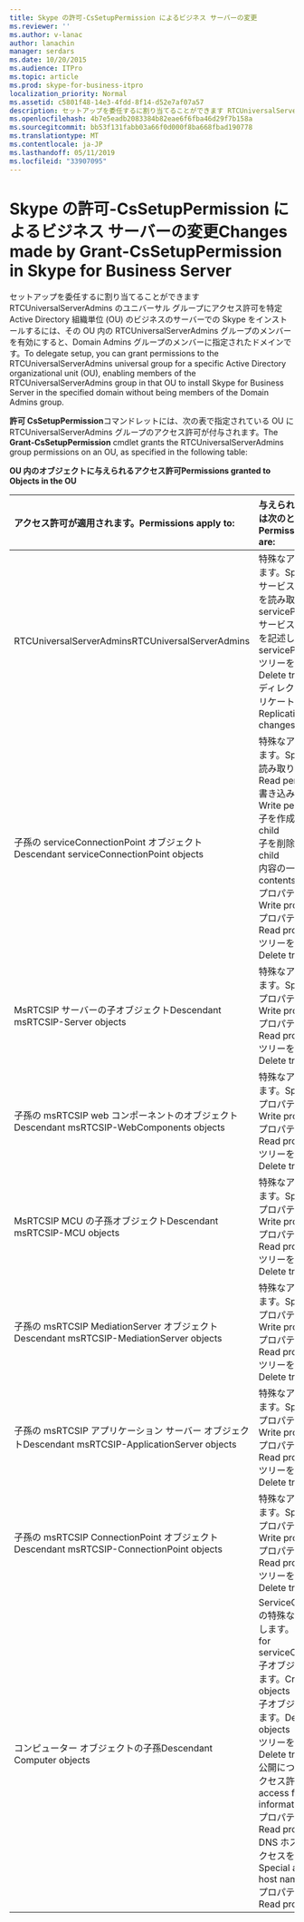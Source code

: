 ```yaml
---
title: Skype の許可-CsSetupPermission によるビジネス サーバーの変更
ms.reviewer: ''
ms.author: v-lanac
author: lanachin
manager: serdars
ms.date: 10/20/2015
ms.audience: ITPro
ms.topic: article
ms.prod: skype-for-business-itpro
localization_priority: Normal
ms.assetid: c5801f48-14e3-4fdd-8f14-d52e7af07a57
description: セットアップを委任するに割り当てることができます RTCUniversalServerAdmins のユニバーサル グループにアクセス許可を特定 Active Directory 組織単位 (OU) のビジネスのサーバーでの Skype をインストールするには、その OU 内の RTCUniversalServerAdmins グループのメンバーを有効にすると、Domain Admins グループのメンバーに指定されたドメインです。
ms.openlocfilehash: 4b7e5eadb2083384b82eae6f6fba46d29f7b158a
ms.sourcegitcommit: bb53f131fabb03a66f0d000f8ba668fbad190778
ms.translationtype: MT
ms.contentlocale: ja-JP
ms.lasthandoff: 05/11/2019
ms.locfileid: "33907095"
---
```

# <a name="changes-made-by-grant-cssetuppermission-in-skype-for-business-server"></a><span data-ttu-id="b5315-103">Skype の許可-CsSetupPermission によるビジネス サーバーの変更</span><span class="sxs-lookup"><span data-stu-id="b5315-103">Changes made by Grant-CsSetupPermission in Skype for Business Server</span></span>
 
<span data-ttu-id="b5315-104">セットアップを委任するに割り当てることができます RTCUniversalServerAdmins のユニバーサル グループにアクセス許可を特定 Active Directory 組織単位 (OU) のビジネスのサーバーでの Skype をインストールするには、その OU 内の RTCUniversalServerAdmins グループのメンバーを有効にすると、Domain Admins グループのメンバーに指定されたドメインです。</span><span class="sxs-lookup"><span data-stu-id="b5315-104">To delegate setup, you can grant permissions to the RTCUniversalServerAdmins universal group for a specific Active Directory organizational unit (OU), enabling members of the RTCUniversalServerAdmins group in that OU to install Skype for Business Server in the specified domain without being members of the Domain Admins group.</span></span> 
  
<span data-ttu-id="b5315-105">**許可 CsSetupPermission**コマンドレットには、次の表で指定されている OU に RTCUniversalServerAdmins グループのアクセス許可が付与されます。</span><span class="sxs-lookup"><span data-stu-id="b5315-105">The **Grant-CsSetupPermission** cmdlet grants the RTCUniversalServerAdmins group permissions on an OU, as specified in the following table:</span></span>
  
<span data-ttu-id="b5315-106">**OU 内のオブジェクトに与えられるアクセス許可**</span><span class="sxs-lookup"><span data-stu-id="b5315-106">**Permissions granted to Objects in the OU**</span></span>

|<span data-ttu-id="b5315-107">**アクセス許可が適用されます。**</span><span class="sxs-lookup"><span data-stu-id="b5315-107">**Permissions apply to:**</span></span>|<span data-ttu-id="b5315-108">**与えられるアクセス許可は次のとおりです。**</span><span class="sxs-lookup"><span data-stu-id="b5315-108">**Permissions granted are:**</span></span>|
|:-----|:-----|
|<span data-ttu-id="b5315-109">RTCUniversalServerAdmins</span><span class="sxs-lookup"><span data-stu-id="b5315-109">RTCUniversalServerAdmins</span></span>  <br/> | <span data-ttu-id="b5315-110">特殊なアクセスを許可します。</span><span class="sxs-lookup"><span data-stu-id="b5315-110">Special access:</span></span> <br/>  <span data-ttu-id="b5315-111">サービス プリンシパル名を読み取る</span><span class="sxs-lookup"><span data-stu-id="b5315-111">Read servicePrincipalName</span></span> <br/>  <span data-ttu-id="b5315-112">サービス プリンシパル名を記述します。</span><span class="sxs-lookup"><span data-stu-id="b5315-112">Write servicePrincipalName</span></span> <br/>  <span data-ttu-id="b5315-113">ツリーを削除します。</span><span class="sxs-lookup"><span data-stu-id="b5315-113">Delete tree</span></span> <br/>  <span data-ttu-id="b5315-114">ディレクトリ変更をレプリケートします。</span><span class="sxs-lookup"><span data-stu-id="b5315-114">Replicating directory changes</span></span> <br/> |
|<span data-ttu-id="b5315-115">子孫の serviceConnectionPoint オブジェクト</span><span class="sxs-lookup"><span data-stu-id="b5315-115">Descendant serviceConnectionPoint objects</span></span>  <br/> | <span data-ttu-id="b5315-116">特殊なアクセスを許可します。</span><span class="sxs-lookup"><span data-stu-id="b5315-116">Special access:</span></span> <br/>  <span data-ttu-id="b5315-117">読み取りアクセス許可</span><span class="sxs-lookup"><span data-stu-id="b5315-117">Read permissions</span></span> <br/>  <span data-ttu-id="b5315-118">書き込みのアクセス許可</span><span class="sxs-lookup"><span data-stu-id="b5315-118">Write permissions</span></span> <br/>  <span data-ttu-id="b5315-119">子を作成します。</span><span class="sxs-lookup"><span data-stu-id="b5315-119">Create child</span></span> <br/>  <span data-ttu-id="b5315-120">子を削除します。</span><span class="sxs-lookup"><span data-stu-id="b5315-120">Delete child</span></span> <br/>  <span data-ttu-id="b5315-121">内容の一覧表示</span><span class="sxs-lookup"><span data-stu-id="b5315-121">List contents</span></span> <br/>  <span data-ttu-id="b5315-122">プロパティを書き込み</span><span class="sxs-lookup"><span data-stu-id="b5315-122">Write property</span></span> <br/>  <span data-ttu-id="b5315-123">プロパティを読み取り</span><span class="sxs-lookup"><span data-stu-id="b5315-123">Read property</span></span> <br/>  <span data-ttu-id="b5315-124">ツリーを削除します。</span><span class="sxs-lookup"><span data-stu-id="b5315-124">Delete tree</span></span> <br/> |
|<span data-ttu-id="b5315-125">MsRTCSIP サーバーの子オブジェクト</span><span class="sxs-lookup"><span data-stu-id="b5315-125">Descendant msRTCSIP-Server objects</span></span>  <br/> | <span data-ttu-id="b5315-126">特殊なアクセスを許可します。</span><span class="sxs-lookup"><span data-stu-id="b5315-126">Special access:</span></span> <br/>  <span data-ttu-id="b5315-127">プロパティを書き込み</span><span class="sxs-lookup"><span data-stu-id="b5315-127">Write property</span></span> <br/>  <span data-ttu-id="b5315-128">プロパティを読み取り</span><span class="sxs-lookup"><span data-stu-id="b5315-128">Read property</span></span> <br/>  <span data-ttu-id="b5315-129">ツリーを削除します。</span><span class="sxs-lookup"><span data-stu-id="b5315-129">Delete tree</span></span> <br/> |
|<span data-ttu-id="b5315-130">子孫の msRTCSIP web コンポーネントのオブジェクト</span><span class="sxs-lookup"><span data-stu-id="b5315-130">Descendant msRTCSIP-WebComponents objects</span></span>  <br/> | <span data-ttu-id="b5315-131">特殊なアクセスを許可します。</span><span class="sxs-lookup"><span data-stu-id="b5315-131">Special access:</span></span> <br/>  <span data-ttu-id="b5315-132">プロパティを書き込み</span><span class="sxs-lookup"><span data-stu-id="b5315-132">Write property</span></span> <br/>  <span data-ttu-id="b5315-133">プロパティを読み取り</span><span class="sxs-lookup"><span data-stu-id="b5315-133">Read property</span></span> <br/>  <span data-ttu-id="b5315-134">ツリーを削除します。</span><span class="sxs-lookup"><span data-stu-id="b5315-134">Delete tree</span></span> <br/> |
|<span data-ttu-id="b5315-135">MsRTCSIP MCU の子孫オブジェクト</span><span class="sxs-lookup"><span data-stu-id="b5315-135">Descendant msRTCSIP-MCU objects</span></span>  <br/> | <span data-ttu-id="b5315-136">特殊なアクセスを許可します。</span><span class="sxs-lookup"><span data-stu-id="b5315-136">Special access:</span></span> <br/>  <span data-ttu-id="b5315-137">プロパティを書き込み</span><span class="sxs-lookup"><span data-stu-id="b5315-137">Write property</span></span> <br/>  <span data-ttu-id="b5315-138">プロパティを読み取り</span><span class="sxs-lookup"><span data-stu-id="b5315-138">Read property</span></span> <br/>  <span data-ttu-id="b5315-139">ツリーを削除します。</span><span class="sxs-lookup"><span data-stu-id="b5315-139">Delete tree</span></span> <br/> |
|<span data-ttu-id="b5315-140">子孫の msRTCSIP MediationServer オブジェクト</span><span class="sxs-lookup"><span data-stu-id="b5315-140">Descendant msRTCSIP-MediationServer objects</span></span>  <br/> | <span data-ttu-id="b5315-141">特殊なアクセスを許可します。</span><span class="sxs-lookup"><span data-stu-id="b5315-141">Special access:</span></span> <br/>  <span data-ttu-id="b5315-142">プロパティを書き込み</span><span class="sxs-lookup"><span data-stu-id="b5315-142">Write property</span></span> <br/>  <span data-ttu-id="b5315-143">プロパティを読み取り</span><span class="sxs-lookup"><span data-stu-id="b5315-143">Read property</span></span> <br/>  <span data-ttu-id="b5315-144">ツリーを削除します。</span><span class="sxs-lookup"><span data-stu-id="b5315-144">Delete tree</span></span> <br/> |
|<span data-ttu-id="b5315-145">子孫の msRTCSIP アプリケーション サーバー オブジェクト</span><span class="sxs-lookup"><span data-stu-id="b5315-145">Descendant msRTCSIP-ApplicationServer objects</span></span>  <br/> | <span data-ttu-id="b5315-146">特殊なアクセスを許可します。</span><span class="sxs-lookup"><span data-stu-id="b5315-146">Special access:</span></span> <br/>  <span data-ttu-id="b5315-147">プロパティを書き込み</span><span class="sxs-lookup"><span data-stu-id="b5315-147">Write property</span></span> <br/>  <span data-ttu-id="b5315-148">プロパティを読み取り</span><span class="sxs-lookup"><span data-stu-id="b5315-148">Read property</span></span> <br/>  <span data-ttu-id="b5315-149">ツリーを削除します。</span><span class="sxs-lookup"><span data-stu-id="b5315-149">Delete tree</span></span> <br/> |
|<span data-ttu-id="b5315-150">子孫の msRTCSIP ConnectionPoint オブジェクト</span><span class="sxs-lookup"><span data-stu-id="b5315-150">Descendant msRTCSIP-ConnectionPoint objects</span></span>  <br/> | <span data-ttu-id="b5315-151">特殊なアクセスを許可します。</span><span class="sxs-lookup"><span data-stu-id="b5315-151">Special access:</span></span> <br/>  <span data-ttu-id="b5315-152">プロパティを書き込み</span><span class="sxs-lookup"><span data-stu-id="b5315-152">Write property</span></span> <br/>  <span data-ttu-id="b5315-153">プロパティを読み取り</span><span class="sxs-lookup"><span data-stu-id="b5315-153">Read property</span></span> <br/>  <span data-ttu-id="b5315-154">ツリーを削除します。</span><span class="sxs-lookup"><span data-stu-id="b5315-154">Delete tree</span></span> <br/> |
|<span data-ttu-id="b5315-155">コンピューター オブジェクトの子孫</span><span class="sxs-lookup"><span data-stu-id="b5315-155">Descendant Computer objects</span></span>  <br/> | <span data-ttu-id="b5315-156">ServiceConnectionPoint の特殊なアクセスを許可します。</span><span class="sxs-lookup"><span data-stu-id="b5315-156">Special access for serviceConnectionPoint:</span></span> <br/>  <span data-ttu-id="b5315-157">子オブジェクトを作成します。</span><span class="sxs-lookup"><span data-stu-id="b5315-157">Create child objects</span></span> <br/>  <span data-ttu-id="b5315-158">子オブジェクトを削除します。</span><span class="sxs-lookup"><span data-stu-id="b5315-158">Delete child objects</span></span> <br/>  <span data-ttu-id="b5315-159">ツリーを削除します。</span><span class="sxs-lookup"><span data-stu-id="b5315-159">Delete tree</span></span> <br/>  <span data-ttu-id="b5315-160">公開についての特殊なアクセス許可:</span><span class="sxs-lookup"><span data-stu-id="b5315-160">Special access for public information:</span></span> <br/>  <span data-ttu-id="b5315-161">プロパティを読み取り</span><span class="sxs-lookup"><span data-stu-id="b5315-161">Read property</span></span> <br/>  <span data-ttu-id="b5315-162">DNS ホスト名の特殊なアクセスを許可します。</span><span class="sxs-lookup"><span data-stu-id="b5315-162">Special access for DNS host name:</span></span> <br/>  <span data-ttu-id="b5315-163">プロパティを読み取り</span><span class="sxs-lookup"><span data-stu-id="b5315-163">Read property</span></span> <br/> |
   


